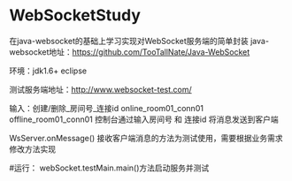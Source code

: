# WebSocketStudy
在java-websocket的基础上学习实现对WebSocket服务端的简单封装
java-websocket地址：https://github.com/TooTallNate/Java-WebSocket

环境：jdk1.6+ eclipse 

测试服务端地址：http://www.websocket-test.com/

输入：创建/删除_房间号_连接id
     online_room01_conn01
     offline_room01_conn01
控制台通过输入房间号 和 连接id 将消息发送到客户端
 
WsServer.onMessage() 接收客户端消息的方法为测试使用，需要根据业务需求修改方法实现

#运行：
webSocket.testMain.main()方法启动服务并测试
